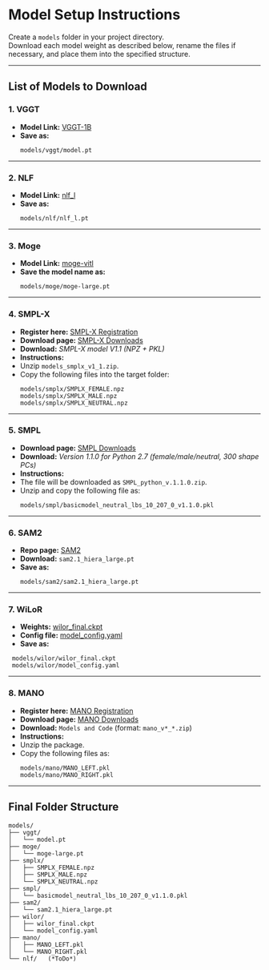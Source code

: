 # Model Setup Instructions

Create a `models` folder in your project directory.  
Download each model weight as described below, rename the files if necessary, and place them into the specified structure.

---

## List of Models to Download

### 1. VGGT
- **Model Link:** [VGGT-1B](https://huggingface.co/facebook/VGGT-1B/blob/main/model.pt)  
- **Save as:**  
  ```
  models/vggt/model.pt
  ```


---

### 2. NLF
- **Model Link:** [nlf_l](https://bit.ly/nlf_l_pt)  
- **Save as:**  
  ```
  models/nlf/nlf_l.pt
  ```


---

### 3. Moge
- **Model Link:** [moge-vitl](https://huggingface.co/Ruicheng/moge-vitl/tree/main)  
- **Save the model name as:**  
  ```
  models/moge/moge-large.pt
  ```


---

### 4. SMPL-X
- **Register here:** [SMPL-X Registration](https://smpl-x.is.tue.mpg.de/register.php)  
- **Download page:** [SMPL-X Downloads](https://smpl-x.is.tue.mpg.de/download.php)  
- **Download:** *SMPL-X model V1.1 (NPZ + PKL)*  
- **Instructions:**  
- Unzip `models_smplx_v1_1.zip`.  
- Copy the following files into the target folder:  
  ```
  models/smplx/SMPLX_FEMALE.npz
  models/smplx/SMPLX_MALE.npz
  models/smplx/SMPLX_NEUTRAL.npz
  ```

---

### 5. SMPL
- **Download page:** [SMPL Downloads](https://smpl.is.tue.mpg.de/download.php)  
- **Download:** *Version 1.1.0 for Python 2.7 (female/male/neutral, 300 shape PCs)*  
- **Instructions:**  
- The file will be downloaded as `SMPL_python_v.1.1.0.zip`.  
- Unzip and copy the following file as:  
  ```
  models/smpl/basicmodel_neutral_lbs_10_207_0_v1.1.0.pkl
  ```

---

### 6. SAM2
- **Repo page:** [SAM2](https://github.com/facebookresearch/sam2?tab=readme-ov-file#download-checkpoints)  
- **Download:** `sam2.1_hiera_large.pt`  
- **Save as:**  
  ```
  models/sam2/sam2.1_hiera_large.pt
  ```

---

### 7. WiLoR
- **Weights:** [wilor_final.ckpt](https://huggingface.co/spaces/rolpotamias/WiLoR/resolve/main/pretrained_models/wilor_final.ckpt)  
- **Config file:** [model_config.yaml](https://github.com/rolpotamias/WiLoR/blob/main/pretrained_models/model_config.yaml)  
- **Save as:**  
 ```
  models/wilor/wilor_final.ckpt
  models/wilor/model_config.yaml
  ```

---



### 8. MANO
- **Register here:** [MANO Registration](https://mano.is.tue.mpg.de/)  
- **Download page:** [MANO Downloads](https://mano.is.tue.mpg.de/download.php)  
- **Download:** `Models and Code` (format: `mano_v*_*.zip`)  
- **Instructions:**  
- Unzip the package.  
- Copy the following files as:  
  ```
  models/mano/MANO_LEFT.pkl
  models/mano/MANO_RIGHT.pkl
  ```

---

## Final Folder Structure

```plaintext
models/
├── vggt/
│   └── model.pt
├── moge/
│   └── moge-large.pt
├── smplx/
│   ├── SMPLX_FEMALE.npz
│   ├── SMPLX_MALE.npz
│   └── SMPLX_NEUTRAL.npz
├── smpl/
│   └── basicmodel_neutral_lbs_10_207_0_v1.1.0.pkl
├── sam2/
│   └── sam2.1_hiera_large.pt
├── wilor/
│   ├── wilor_final.ckpt
│   └── model_config.yaml
├── mano/
│   ├── MANO_LEFT.pkl
│   └── MANO_RIGHT.pkl
└── nlf/   (*ToDo*)
